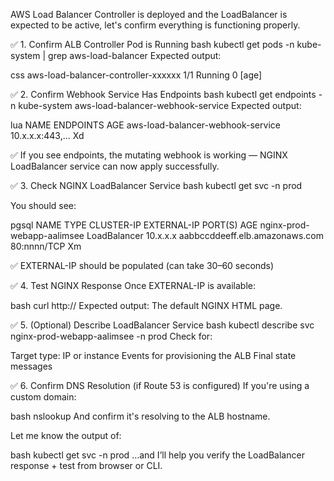 
AWS Load Balancer Controller is deployed and the LoadBalancer is expected to be active, let's confirm everything is functioning properly.

✅ 1. Confirm ALB Controller Pod is Running
bash
kubectl get pods -n kube-system | grep aws-load-balancer
Expected output:

css
aws-load-balancer-controller-xxxxxx   1/1   Running   0   [age]

✅ 2. Confirm Webhook Service Has Endpoints
bash
kubectl get endpoints -n kube-system aws-load-balancer-webhook-service
Expected output:

lua
NAME                                ENDPOINTS             AGE
aws-load-balancer-webhook-service   10.x.x.x:443,...       Xd

✅ If you see endpoints, the mutating webhook is working — NGINX LoadBalancer service can now apply successfully.

✅ 3. Check NGINX LoadBalancer Service
bash
kubectl get svc -n prod

You should see:

pgsql
NAME                           TYPE           CLUSTER-IP     EXTERNAL-IP                          PORT(S)        AGE
nginx-prod-webapp-aalimsee     LoadBalancer   10.x.x.x       aabbccddeeff.elb.amazonaws.com       80:nnnn/TCP    Xm

✅ EXTERNAL-IP should be populated (can take 30–60 seconds)

✅ 4. Test NGINX Response
Once EXTERNAL-IP is available:

bash
curl http://<EXTERNAL-IP>
Expected output: The default NGINX HTML page.

✅ 5. (Optional) Describe LoadBalancer Service
bash
kubectl describe svc nginx-prod-webapp-aalimsee -n prod
Check for:

Target type: IP or instance
Events for provisioning the ALB
Final state messages

✅ 6. Confirm DNS Resolution (if Route 53 is configured)
If you're using a custom domain:

bash
nslookup <custom-domain>
And confirm it's resolving to the ALB hostname.

Let me know the output of:

bash
kubectl get svc -n prod
…and I’ll help you verify the LoadBalancer response + test from browser or CLI.